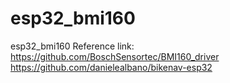 # esp32_bmi160
esp32_bmi160
Reference link:
https://github.com/BoschSensortec/BMI160_driver
https://github.com/danielealbano/bikenav-esp32
